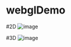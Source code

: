 # webglDemo

#2D
![image](https://github.com/DLCJianyf/webglDemo/blob/master/IMG_1640.GIF)

#3D
![image](https://github.com/DLCJianyf/webglDemo/blob/master/IMG_1640.GIF)
